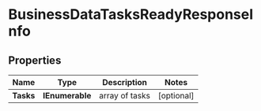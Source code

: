 # BusinessDataTasksReadyResponseInfo


## Properties

| Name | Type | Description | Notes |
|------------ | ------------- | ------------- | -------------|
**Tasks** | **IEnumerable<BusinessDataTasksReadyTaskInfo>** | array of tasks |[optional]|